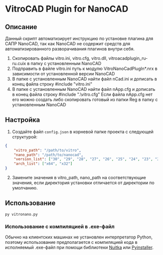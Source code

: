 # VitroCAD Plugin for NanoCAD

## Описание

Данный скрипт автоматизирует инструкцию по установке плагина для САПР NanoCAD, так как NanoCAD не содержит средств для автоматизированного разворачивания плагинов внутри себя.

1. Скопировать файлы vitro.ini, vitro.cfg, vitro.dll, vitroacadplugin_ru-ru.cuix в папку с установленным NanoCAD
2. Подправить в файле vitro.ini путь к модулю VitroNanoCadPlugIn*.nrx в зависимости от установленной версии NanoCAD
3. В папке с установленным NanoCAD найти файл nCad.ini и дописать в конец файла строку
#include "vitro.ini"
4. В папке с установленным NanoCAD найти файл nApp.cfg и дописать в конец файла строку
#include ".\vitro.cfg"
Если файла nApp.cfg нет его можно создать либо скопировать готовый из папки Reg в папку с установленным NanoCAD

## Настройка

1. Создайте файл `config.json` в корневой папке проекта с следующей структурой:

```json
{
    "vitro_path": "/path/to/vitro",
    "nano_path": "/path/to/nanocad",
    "version_list": ["30", "29", "28", "27", "26", "25", "24", "23", "22", "21", "20", "11", "10", "8", "7"],
    "arch_list": ["x64", "x32"]
}

```
2. Замените значения в vitro_path, nano_path на соответствующие значения, если директория установки отличается от директории по умолчанию.

## Использование

```
py vitronano.py
```

### Использование с компиляцией в .exe-файл
Обычно на клиентских машинах не установлен интерпретатор Python, поэтому использование предполагается с компиляцией кода в исполняемый .exe-файл при помощи библиотеки [Nuitka](https://github.com/Nuitka/Nuitka) или [Pyinstaller](https://github.com/pyinstaller/pyinstaller).
